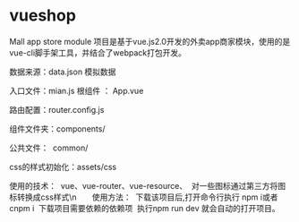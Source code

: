 # vueshop
Mall app store module
项目是基于vue.js2.0开发的外卖app商家模块，使用的是vue-cli脚手架工具，并结合了webpack打包开发。

数据来源：data.json 模拟数据

入口文件：mian.js
根组件 ： App.vue
      
路由配置：router.config.js

组件文件夹：components/

公共文件：  common/

css的样式初始化：assets/css


使用的技术：
  vue、vue-router、vue-resource、
  对一些图标通过第三方将图标转换成css样式\n
  
  
  
使用方法：
  下载该项目后,打开命令行执行 npm i或者cnpm i  下载项目需要依赖的依赖项
  执行npm run dev 就会自动的打开项目。
